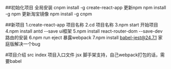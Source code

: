 ##初始化项目
全局安装 cnpm install -g create-react-app
更新npm npm install -g npm
更新淘宝镜像 npm install -g cnpm

##新项目
1.create-react-app 项目名称
2.cd 项目名称
3.npm start 开始项目
4.npm install antd --save ui框架
5.npm install react-router-dom --save-dev 路由的安装
6.npm run eject 暴露webpack
7.npm install babel-jest@24.7.1 家庭版解决一个bug



#项目介绍
src index 项目入口文件
jsx 脚手架支持，自己webpack打包的话，需要babel



